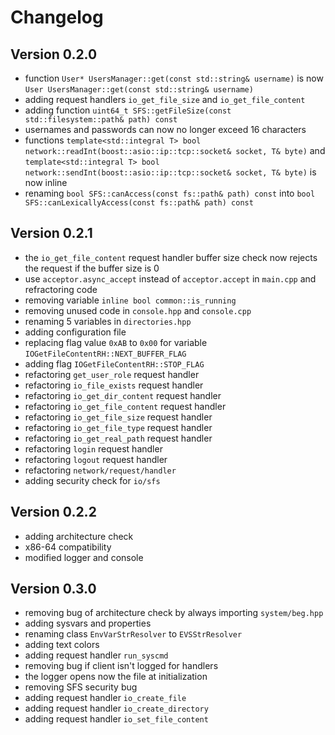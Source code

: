 # Changelog

## Version 0.2.0

- function `User* UsersManager::get(const std::string& username)` is now `User UsersManager::get(const std::string& username)`
- adding request handlers `io_get_file_size` and `io_get_file_content`
- adding function `uint64_t SFS::getFileSize(const std::filesystem::path& path) const`
- usernames and passwords can now no longer exceed 16 characters
- functions `template<std::integral T> bool network::readInt(boost::asio::ip::tcp::socket& socket, T& byte)` and `template<std::integral T> bool network::sendInt(boost::asio::ip::tcp::socket& socket, T& byte)` is now inline
- renaming `bool SFS::canAccess(const fs::path& path) const` into `bool SFS::canLexicallyAccess(const fs::path& path) const`

## Version 0.2.1

- the `io_get_file_content` request handler buffer size check now rejects the request if the buffer size is 0
- use `acceptor.async_accept` instead of `acceptor.accept` in `main.cpp` and refractoring code
- removing variable `inline bool common::is_running`
- removing unused code in `console.hpp` and `console.cpp`
- renaming 5 variables in `directories.hpp`
- adding configuration file
- replacing flag value `0xAB` to `0x00` for variable `IOGetFileContentRH::NEXT_BUFFER_FLAG`
- adding flag `IOGetFileContentRH::STOP_FLAG`
- refactoring `get_user_role` request handler
- refactoring `io_file_exists` request handler
- refactoring `io_get_dir_content` request handler
- refactoring `io_get_file_content` request handler
- refactoring `io_get_file_size` request handler
- refactoring `io_get_file_type` request handler
- refactoring `io_get_real_path` request handler
- refactoring `login` request handler
- refactoring `logout` request handler
- refactoring `network/request/handler`
- adding security check for `io/sfs`

## Version 0.2.2

- adding architecture check
- x86-64 compatibility
- modified logger and console

## Version 0.3.0

- removing bug of architecture check by always importing `system/beg.hpp`
- adding sysvars and properties
- renaming class `EnvVarStrResolver` to `EVSStrResolver`
- adding text colors
- adding request handler `run_syscmd`
- removing bug if client isn't logged for handlers
- the logger opens now the file at initialization
- removing SFS security bug
- adding request handler `io_create_file`
- adding request handler `io_create_directory`
- adding request handler `io_set_file_content`
